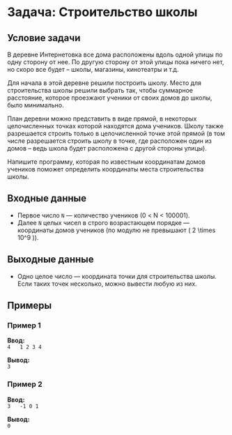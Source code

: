 # Задача: Строительство школы

## Условие задачи
В деревне Интернетовка все дома расположены вдоль одной улицы по одну сторону от нее. По другую сторону от этой улицы пока ничего нет, но скоро все будет – школы, магазины, кинотеатры и т.д.

Для начала в этой деревне решили построить школу. Место для строительства школы решили выбрать так, чтобы суммарное расстояние, которое проезжают ученики от своих домов до школы, было минимально.

План деревни можно представить в виде прямой, в некоторых целочисленных точках которой находятся дома учеников. Школу также разрешается строить только в целочисленной точке этой прямой (в том числе разрешается строить школу в точке, где расположен один из домов – ведь школа будет расположена с другой стороны улицы).

Напишите программу, которая по известным координатам домов учеников поможет определить координаты места строительства школы.

## Входные данные
- Первое число `N` — количество учеников (0 < N < 100001).
- Далее `N` целых чисел в строго возрастающем порядке — координаты домов учеников (по модулю не превышают \( 2 \times 10^9 \)).

## Выходные данные
- Одно целое число — координата точки для строительства школы. Если таких точек несколько, можно вывести любую из них.

## Примеры
### Пример 1
**Ввод:**  
`4  
1 2 3 4`  

**Вывод:**  
`3`  

### Пример 2
**Ввод:**  
`3  
-1 0 1`  

**Вывод:**  
`0`  
